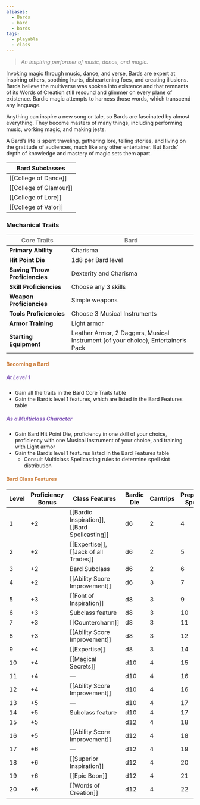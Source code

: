 ```yaml
---
aliases:
  - Bards
  - bard
  - bards
tags:
  - playable
  - class
---
```

> *<span style="color:rgb(125, 125, 125)">An inspiring performer of music, dance, and magic.</span>*

Invoking magic through music, dance, and verse, Bards are expert at inspiring others, soothing hurts, disheartening foes, and creating illusions. Bards believe the multiverse was spoken into existence and that remnants of its Words of Creation still resound and glimmer on every plane of existence. Bardic magic attempts to harness those words, which transcend any language.

Anything can inspire a new song or tale, so Bards are fascinated by almost everything. They become masters of many things, including performing music, working magic, and making jests.

A Bard’s life is spent traveling, gathering lore, telling stories, and living on the gratitude of audiences, much like any other entertainer. But Bards’ depth of knowledge and mastery of magic sets them apart.


| Bard Subclasses        |
| ---------------------- |
| [[College of Dance]]   |
| [[College of Glamour]] |
| [[College of Lore]]    |
| [[College of Valor]]   |
### Mechanical Traits


| <span style="color:rgb(125, 125, 125)">Core Traits</span> | <span style="color:rgb(125, 125, 125)">Bard</span>                                |
| --------------------------------------------------------- | --------------------------------------------------------------------------------- |
| **Primary Ability**                                       | Charisma                                                                          |
| **Hit Point Die**                                         | 1d8 per Bard level                                                                |
| **Saving Throw Proficiencies**                            | Dexterity and Charisma                                                            |
| **Skill Proficiencies**                                   | Choose any 3 skills                                                               |
| **Weapon Proficiencies**                                  | Simple weapons                                                                    |
| **Tools Proficiencies**                                   | Choose 3 Musical Instruments                                                      |
| **Armor Training**                                        | Light armor                                                                       |
| **Starting Equipment**                                    | Leather Armor, 2 Daggers, Musical Instrument (of your choice), Entertainer’s Pack |
#### <span style="color:rgb(203, 123, 55)">Becoming a Bard</span>

##### <span style="color:rgb(134, 93, 187)">At Level 1</span>

- Gain all the traits in the Bard Core Traits table
- Gain the Bard’s level 1 features, which are listed in the Bard Features table
##### <span style="color:rgb(134, 93, 187)">As a Multiclass Character</span>

- Gain Bard Hit Point Die, proficiency in one skill of your choice, proficiency with one Musical Instrument of your choice, and training with Light armor
- Gain the Bard’s level 1 features listed in the Bard Features table
	- Consult Multiclass Spellcasting rules to determine spell slot distribution

#### <span style="color:rgb(203, 123, 55)">Bard Class Features</span> 

| Level | Proficiency Bonus | Class Features                                  | Bardic Die | Cantrips | Prepared Spells | Lvl 1 Slots | Lvl 2 Slots                                     | Lvl 3 Slots                                     | Lvl 4 Slots                                     | Lvl 5 Slots                                     | Lvl 6 Slots                                     | Lvl 7 Slots                                     | Lvl 8 Slots                                     | Lvl 9 Slots                                     |
| ----- | ----------------- | ----------------------------------------------- | ---------- | -------- | --------------- | ----------- | ----------------------------------------------- | ----------------------------------------------- | ----------------------------------------------- | ----------------------------------------------- | ----------------------------------------------- | ----------------------------------------------- | ----------------------------------------------- | ----------------------------------------------- |
| 1     | +2                | [[Bardic Inspiration]], [[Bard Spellcasting]]   | d6         | 2        | 4               | 2           | <span style="color:rgb(125, 125, 125)">—</span> | <span style="color:rgb(125, 125, 125)">—</span> | <span style="color:rgb(125, 125, 125)">—</span> | <span style="color:rgb(125, 125, 125)">—</span> | <span style="color:rgb(125, 125, 125)">—</span> | <span style="color:rgb(125, 125, 125)">—</span> | <span style="color:rgb(125, 125, 125)">—</span> | <span style="color:rgb(125, 125, 125)">—</span> |
| 2     | +2                | [[Expertise]], [[Jack of all Trades]]           | d6         | 2        | 5               | 3           | <span style="color:rgb(125, 125, 125)">—</span> | <span style="color:rgb(125, 125, 125)">—</span> | <span style="color:rgb(125, 125, 125)">—</span> | <span style="color:rgb(125, 125, 125)">—</span> | <span style="color:rgb(125, 125, 125)">—</span> | <span style="color:rgb(125, 125, 125)">—</span> | <span style="color:rgb(125, 125, 125)">—</span> | <span style="color:rgb(125, 125, 125)">—</span> |
| 3     | +2                | Bard Subclass                                   | d6         | 2        | 6               | 4           | 2                                               | <span style="color:rgb(125, 125, 125)">—</span> | <span style="color:rgb(125, 125, 125)">—</span> | <span style="color:rgb(125, 125, 125)">—</span> | <span style="color:rgb(125, 125, 125)">—</span> | <span style="color:rgb(125, 125, 125)">—</span> | <span style="color:rgb(125, 125, 125)">—</span> | <span style="color:rgb(125, 125, 125)">—</span> |
| 4     | +2                | [[Ability Score Improvement]]                   | d6         | 3        | 7               | 4           | 3                                               | <span style="color:rgb(125, 125, 125)">—</span> | <span style="color:rgb(125, 125, 125)">—</span> | <span style="color:rgb(125, 125, 125)">—</span> | <span style="color:rgb(125, 125, 125)">—</span> | <span style="color:rgb(125, 125, 125)">—</span> | <span style="color:rgb(125, 125, 125)">—</span> | <span style="color:rgb(125, 125, 125)">—</span> |
| 5     | +3                | [[Font of Inspiration]]                         | d8         | 3        | 9               | 4           | 3                                               | 2                                               | <span style="color:rgb(125, 125, 125)">—</span> | <span style="color:rgb(125, 125, 125)">—</span> | <span style="color:rgb(125, 125, 125)">—</span> | <span style="color:rgb(125, 125, 125)">—</span> | <span style="color:rgb(125, 125, 125)">—</span> | <span style="color:rgb(125, 125, 125)">—</span> |
| 6     | +3                | Subclass feature                                | d8         | 3        | 10              | 4           | 3                                               | 3                                               | <span style="color:rgb(125, 125, 125)">—</span> | <span style="color:rgb(125, 125, 125)">—</span> | <span style="color:rgb(125, 125, 125)">—</span> | <span style="color:rgb(125, 125, 125)">—</span> | <span style="color:rgb(125, 125, 125)">—</span> | <span style="color:rgb(125, 125, 125)">—</span> |
| 7     | +3                | [[Countercharm]]                                | d8         | 3        | 11              | 4           | 3                                               | 3                                               | 1                                               | <span style="color:rgb(125, 125, 125)">—</span> | <span style="color:rgb(125, 125, 125)">—</span> | <span style="color:rgb(125, 125, 125)">—</span> | <span style="color:rgb(125, 125, 125)">—</span> | <span style="color:rgb(125, 125, 125)">—</span> |
| 8     | +3                | [[Ability Score Improvement]]                   | d8         | 3        | 12              | 4           | 3                                               | 3                                               | 2                                               | <span style="color:rgb(125, 125, 125)">—</span> | <span style="color:rgb(125, 125, 125)">—</span> | <span style="color:rgb(125, 125, 125)">—</span> | <span style="color:rgb(125, 125, 125)">—</span> | <span style="color:rgb(125, 125, 125)">—</span> |
| 9     | +4                | [[Expertise]]                                   | d8         | 3        | 14              | 4           | 3                                               | 3                                               | 3                                               | 1                                               | <span style="color:rgb(125, 125, 125)">—</span> | <span style="color:rgb(125, 125, 125)">—</span> | <span style="color:rgb(125, 125, 125)">—</span> | <span style="color:rgb(125, 125, 125)">—</span> |
| 10    | +4                | [[Magical Secrets]]                             | d10        | 4        | 15              | 4           | 3                                               | 3                                               | 3                                               | 2                                               | <span style="color:rgb(125, 125, 125)">—</span> | <span style="color:rgb(125, 125, 125)">—</span> | <span style="color:rgb(125, 125, 125)">—</span> | <span style="color:rgb(125, 125, 125)">—</span> |
| 11    | +4                | <span style="color:rgb(125, 125, 125)">—</span> | d10        | 4        | 16              | 4           | 3                                               | 3                                               | 3                                               | 2                                               | 1                                               | <span style="color:rgb(125, 125, 125)">—</span> | <span style="color:rgb(125, 125, 125)">—</span> | <span style="color:rgb(125, 125, 125)">—</span> |
| 12    | +4                | [[Ability Score Improvement]]                   | d10        | 4        | 16              | 4           | 3                                               | 3                                               | 3                                               | 2                                               | 1                                               | <span style="color:rgb(125, 125, 125)">—</span> | <span style="color:rgb(125, 125, 125)">—</span> | <span style="color:rgb(125, 125, 125)">—</span> |
| 13    | +5                | <span style="color:rgb(125, 125, 125)">—</span> | d10        | 4        | 17              | 4           | 3                                               | 3                                               | 3                                               | 2                                               | 1                                               | 1                                               | <span style="color:rgb(125, 125, 125)">—</span> | <span style="color:rgb(125, 125, 125)">—</span> |
| 14    | +5                | Subclass feature                                | d10        | 4        | 17              | 4           | 3                                               | 3                                               | 3                                               | 2                                               | 1                                               | 1                                               | <span style="color:rgb(125, 125, 125)">—</span> | <span style="color:rgb(125, 125, 125)">—</span> |
| 15    | +5                |                                                 | d12        | 4        | 18              | 4           | 3                                               | 3                                               | 3                                               | 2                                               | 1                                               | 1                                               | 1                                               | <span style="color:rgb(125, 125, 125)">—</span> |
| 16    | +5                | [[Ability Score Improvement]]                   | d12        | 4        | 18              | 4           | 3                                               | 3                                               | 3                                               | 2                                               | 1                                               | 1                                               | 1                                               | <span style="color:rgb(125, 125, 125)">—</span> |
| 17    | +6                | <span style="color:rgb(125, 125, 125)">—</span> | d12        | 4        | 19              | 4           | 3                                               | 3                                               | 3                                               | 2                                               | 1                                               | 1                                               | 1                                               | 1                                               |
| 18    | +6                | [[Superior Inspiration]]                        | d12        | 4        | 20              | 4           | 3                                               | 3                                               | 3                                               | 3                                               | 1                                               | 1                                               | 1                                               | 1                                               |
| 19    | +6                | [[Epic Boon]]                                   | d12        | 4        | 21              | 4           | 3                                               | 3                                               | 3                                               | 3                                               | 2                                               | 1                                               | 1                                               | 1                                               |
| 20    | +6                | [[Words of Creation]]                           | d12        | 4        | 22              | 4           | 3                                               | 3                                               | 3                                               | 3                                               | 2                                               | 2                                               | 1                                               | 1                                               |


